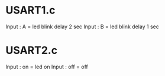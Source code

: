 # USART1.c
Input : A = led blink delay 2 sec
Input : B = led blink delay 1 sec


# USART2.c
Input : on = led on
Input : off = off
